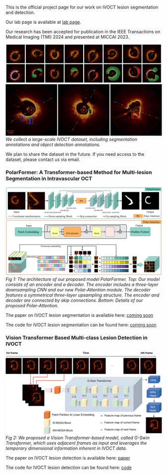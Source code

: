 This is the official project page for our work on IVOCT lesion segmentation and detection.

Our lab page is available at [lab page](https://yuqian1023.github.io/).

Our research has been accepted for publication in the IEEE Transactions on Medical Imaging (TMI) 2024 and presented at MICCAI 2023.

![Data 1](data1.png)
![Data 2](data2.webp)
*We collect a large-scale IVOCT dataset, including segmentation annotations and object detection annotations.*

We plan to share the dataset in the future. If you need access to the dataset, please contact us via email.

### PolarFormer: A Transformer-based Method for Multi-lesion Segmentation in Intravascular OCT
  
![Fig 1: IVOCT Lesion Segmentation Example](fig1.png)
*Fig 1: The architecture of our proposed model PolarFormer. Top: Our model consists of an encoder and a decoder. The
encoder includes a three-layer downsampling CNN and our new Polar-Attention module. The decoder features a symmetrical
three-layer upsampling structure. The encoder and decoder are connected by skip connections. Bottom: Details of our proposed
Polar-Attention.*

The paper on IVOCT lesion segmentation is available here: [coming soon](#)

The code for IVOCT lesion segmentation can be found here: [coming soon](#)

### Vision Transformer Based Multi-class Lesion Detection in IVOCT
  
![Fig 2: IVOCT Lesion Segmentation Example](fig2.webp)
*Fig 2: We proposed a Vision Transformer-based model, called G-Swin Transformer, which uses adjacent frames as input and leverages the temporary dimensional information inherent in IVOCT data.*

The paper on IVOCT lesion detection is available here: [paper](https://link.springer.com/chapter/10.1007/978-3-031-43987-2_32)

The code for IVOCT lesion detection can be found here: [code](https://github.com/Shao1Fan/G-Swin-Transformer)
